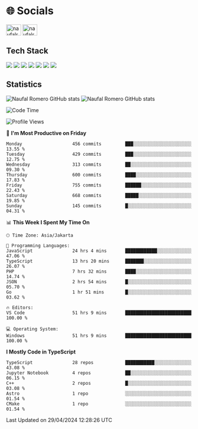 <h1 align="">🌐 Socials</h1>
<p align="left">
<a href="https://linkedin.com/in/naufal-romero-putra-pratama-9ab816177/" target="blank"><img align="center" src="https://raw.githubusercontent.com/rahuldkjain/github-profile-readme-generator/master/src/images/icons/Social/linked-in-alt.svg" alt="naufalromero" height="30" width="40" /></a>
<a href="https://instagram.com/naufalromero" target="blank"><img align="center" src="https://raw.githubusercontent.com/rahuldkjain/github-profile-readme-generator/master/src/images/icons/Social/instagram.svg" alt="naufalromero" height="30" width="40" /></a>
</p>


<h2 align="">Tech Stack</h2>
<div align="">
  <img src="https://img.shields.io/badge/next.js-000000?style=for-the-badge&logo=nextdotjs&logoColor=white"/>
 <img src="https://img.shields.io/badge/typescript-%23007ACC.svg?style=for-the-badge&logo=typescript&logoColor=white"/>
 <img src="https://img.shields.io/badge/react-%2320232a.svg?style=for-the-badge&logo=react&logoColor=%2361DAFB"/>
 <img src="https://img.shields.io/badge/tailwindcss-%2338B2AC.svg?style=for-the-badge&logo=tailwind-css&logoColor=white"/>
 <img src="https://img.shields.io/badge/Prisma-3982CE?style=for-the-badge&logo=Prisma&logoColor=white"/>
 <img src="https://img.shields.io/badge/javascript-%23323330.svg?style=for-the-badge&logo=javascript&logoColor=%23F7DF1E"/>
 <img src="https://img.shields.io/badge/java-%23ED8B00.svg?style=for-the-badge&logo=openjdk&logoColor=white"/>
</div>


<h2 align="">Statistics</h2>
<div align="">
<img src="https://github-readme-stats-xi-nine-74.vercel.app/api?username=romves&show_icons=true&theme=tokyonight&include_all_commits=true&count_private=true" alt="Naufal Romero GitHub stats"/>
<img src="https://github-readme-stats-xi-nine-74.vercel.app/api/top-langs/?username=romves&theme=tokyonight&hide_border=false&include_all_commits=true&count_private=true&layout=compact" alt="Naufal Romero GitHub stats"/>
</div>

<!--START_SECTION:waka-->
![Code Time](http://img.shields.io/badge/Code%20Time-1%2C019%20hrs%204%20mins-blue)

![Profile Views](http://img.shields.io/badge/Profile%20Views-23-blue)

📅 **I'm Most Productive on Friday** 

```text
Monday                   456 commits         ███░░░░░░░░░░░░░░░░░░░░░░   13.55 % 
Tuesday                  429 commits         ███░░░░░░░░░░░░░░░░░░░░░░   12.75 % 
Wednesday                313 commits         ██░░░░░░░░░░░░░░░░░░░░░░░   09.30 % 
Thursday                 600 commits         ████░░░░░░░░░░░░░░░░░░░░░   17.83 % 
Friday                   755 commits         ██████░░░░░░░░░░░░░░░░░░░   22.43 % 
Saturday                 668 commits         █████░░░░░░░░░░░░░░░░░░░░   19.85 % 
Sunday                   145 commits         █░░░░░░░░░░░░░░░░░░░░░░░░   04.31 % 
```


📊 **This Week I Spent My Time On** 

```text
🕑︎ Time Zone: Asia/Jakarta

💬 Programming Languages: 
JavaScript               24 hrs 4 mins       ████████████░░░░░░░░░░░░░   47.06 % 
TypeScript               13 hrs 20 mins      ███████░░░░░░░░░░░░░░░░░░   26.07 % 
PHP                      7 hrs 32 mins       ████░░░░░░░░░░░░░░░░░░░░░   14.74 % 
JSON                     2 hrs 54 mins       █░░░░░░░░░░░░░░░░░░░░░░░░   05.70 % 
Go                       1 hr 51 mins        █░░░░░░░░░░░░░░░░░░░░░░░░   03.62 % 

🔥 Editors: 
VS Code                  51 hrs 9 mins       █████████████████████████   100.00 % 

💻 Operating System: 
Windows                  51 hrs 9 mins       █████████████████████████   100.00 % 
```

**I Mostly Code in TypeScript** 

```text
TypeScript               28 repos            ███████████░░░░░░░░░░░░░░   43.08 % 
Jupyter Notebook         4 repos             ██░░░░░░░░░░░░░░░░░░░░░░░   06.15 % 
C++                      2 repos             █░░░░░░░░░░░░░░░░░░░░░░░░   03.08 % 
Astro                    1 repo              ░░░░░░░░░░░░░░░░░░░░░░░░░   01.54 % 
CMake                    1 repo              ░░░░░░░░░░░░░░░░░░░░░░░░░   01.54 % 
```




 Last Updated on 29/04/2024 12:28:26 UTC
<!--END_SECTION:waka-->
